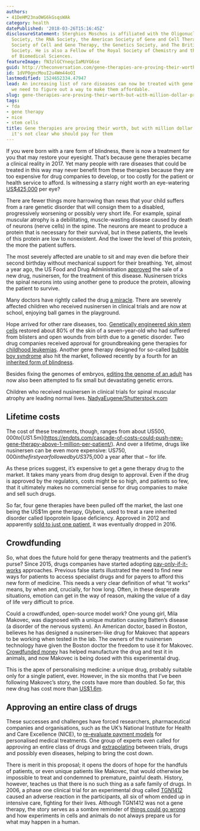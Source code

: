 ```yaml
---
authors:
- 41DeHM23naOWG6kGsqsWAk
category: health
datePublished: '2018-03-26T15:16:45Z'
disclosureStatement: Sterghios Moschos is affiliated with the Oligonucleotide Therapeutics
  Society, the RNA Society, the American Society of Gene and Cell Therapy, the British
  Society of Cell and Gene Therapy, the Genetics Society, and The British Pharmacological
  Society. He is also a Fellow of the Royal Society of Chemistry and the Institute
  of Biomedical Sciences.
featureImage: fN3zlGCYneqcIaMUYG6se
guid: http://theconversation.com/gene-therapies-are-proving-their-worth-but-with-million-dollar-price-tags-its-not-clear-who-should-pay-for-them-87035
id: 1dVP0gncMouI2u4Wm44oOI
lastmodified: 1524652334.47947
lead: An increasing list of rare diseases can now be treated with gene therapy. But
  we need to figure out a way to make them affordable.
slug: gene-therapies-are-proving-their-worth-but-with-million-dollar-price-tags-its-not-clear-who-should-pay-for-them
tags:
- fda
- gene therapy
- nice
- stem cells
title: Gene therapies are proving their worth, but with million dollar price tags,
  it's not clear who should pay for them
---
```

If you were born with a rare form of blindness, there is now a treatment for you that may restore your eyesight. That’s because gene therapies became a clinical reality in 2017. Yet many people with rare diseases that could be treated in this way may never benefit from these therapies because they are too expensive for drug companies to develop, or too costly for the patient or health service to afford. Is witnessing a starry night worth an eye-watering [US$425,000](https://www.statnews.com/2018/03/21/gene-therapy-luxturna-launch/?utm_source=STAT+Newsletters&utm_campaign=5d2675fbab-Daily_Recap&utm_medium=email&utm_term=0_8cab1d7961-5d2675fbab-149899525) per eye?

There are fewer things more harrowing than news that your child suffers from a rare genetic disorder that will consign them to a disabled, progressively worsening or possibly very short life. For example, spinal muscular atrophy is a debilitating, muscle-wasting disease caused by death of neurons (nerve cells) in the spine. The neurons are meant to produce a protein that is necessary for their survival, but in these patients, the levels of this protein are low to nonexistent. And the lower the level of this protein, the more the patient suffers. 

The most severely affected are unable to sit and may even die before their second birthday without mechanical support for their breathing. Yet, almost a year ago, the US Food and Drug Administration [approved](https://www.fda.gov/newsevents/newsroom/pressannouncements/ucm534611.htm) the sale of a new drug, nusinersen, for the treatment of this disease. Nusinersen tricks the spinal neurons into using another gene to produce the protein, allowing the patient to survive. 

Many doctors have rightly called the drug [a miracle](http://www.sciencemag.org/news/2016/12/updated-fda-approves-drug-rescues-babies-fatal-neurodegenerative-disease). There are severely affected children who received nusinersen in clinical trials and are now at school, enjoying ball games in the playground. 

Hope arrived for other rare diseases, too. [Genetically engineered skin stem cells](https://www.nature.com/articles/nature24487) restored about 80% of the skin of a seven-year-old who had suffered from blisters and open wounds from birth due to a genetic disorder. Two drug companies received approval for groundbreaking gene therapies for [childhood leukemias](https://labiotech.eu/yescarta-kymriah-car-t-therapy/). Another gene therapy designed for so-called [bubble boy syndrome](https://www.fiercepharma.com/pharma/gsk-picks-up-nice-recommendation-for-strimvelis-a-eu594-000-gene-therapy) also hit the market, followed recently by a fourth for an [inherited form of blindness](https://doi.org/10.1016/j.preteyeres.2017.10.004). 

Besides fixing the genomes of embryos, [editing the genome of an adult](https://www.theguardian.com/science/2017/nov/15/scientists-make-first-ever-attempt-at-gene-editing-inside-the-body) has now also been attempted to fix small but devastating genetic errors. 

Children who received nusinersen in clinical trials for spinal muscular atrophy are leading normal lives. [NadyaEugene/Shutterstock.com](https://www.shutterstock.com/download/confirm/332743895?src=0pk2_pdBurTK2LnMwhOPuQ-1-1&size=medium_jpg)

## Lifetime costs

The cost of these treatments, though, ranges from about US$500,000 to [US$1.5m](https://endpts.com/cascade-of-costs-could-push-new-gene-therapy-above-1-million-per-patient/). And over a lifetime, drugs like nusinersen can be even more expensive: US$750,000 in the first year followed by US$375,000 a year after that – for life.

As these prices suggest, it’s expensive to get a gene therapy drug to the market. It takes many years from drug design to approval. Even if the drug is approved by the regulators, costs might be so high, and patients so few, that it ultimately makes no commercial sense for drug companies to make and sell such drugs. 

So far, four gene therapies have been pulled off the market, the last one being the US$1m gene therapy, Glybera, used to treat a rare inherited disorder called lipoprotein lipase deficiency. Approved in 2012 and apparently [sold to just one patient](https://www.technologyreview.com/s/601165/the-worlds-most-expensive-medicine-is-a-bust/), it was eventually dropped in 2016. 

## Crowdfunding

So, what does the future hold for gene therapy treatments and the patient’s purse? Since 2015, drugs companies have started adopting [pay-only-if-it-works](https://www.reuters.com/article/us-novartis-heart/novartis-to-test-new-pricing-model-with-heart-failure-drug-idUSKCN0PA1N720150630) approaches. Previous false starts illustrated the need to find new ways for patients to access specialist drugs and for payers to afford this new form of medicine. This needs a very clear definition of what “it works” means, by when and, crucially, for how long. Often, in these desperate situations, emotion can get in the way of reason, making the value of a day of life very difficult to price.

Could a crowdfunded, open-source model work? One young girl, Mila Makovec, was diagnosed with a unique mutation causing Batten’s disease (a disorder of the nervous system). An American doctor, based in Boston, believes he has designed a nusinersen-like drug for Makovec that appears to be working when tested in the lab. The owners of the nusinersen technology have given the Boston doctor the freedom to use it for Makovec. [Crowdfunded money](https://www.today.com/parents/batten-disease-parents-strive-raise-money-research-t107945) has helped manufacture the drug and test it in animals, and now Makovec is being dosed with this experimental drug. 

This is the apex of personalising medicine: a unique drug, probably suitable only for a single patient, ever. However, in the six months that I’ve been following Makovec’s story, the costs have more than doubled. So far, this new drug has cost more than [US$1.6m](https://www.gofundme.com/savingmila). 

## Approving an entire class of drugs

These successes and challenges have forced researchers, pharmaceutical companies and organisations, such as the UK’s National Institute for Health and Care Excellence (NICE), to [re-evaluate payment models](https://www.fiercepharma.com/financials/car-t-and-other-gene-therapies-need-new-payment-model-says-express-scripts) for personalised medical treatments. One group of experts even called for approving an entire class of drugs and [extrapolating](http://online.liebertpub.com/doi/pdfplus/10.1089/nat.2017.0682) between trials, drugs and possibly even diseases, helping to bring the cost down.

There is merit in this proposal; it opens the doors of hope for the handfuls of patients, or even unique patients like Makovec, that would otherwise be impossible to treat and condemned to premature, painful death. History, however, teaches us that there is no such thing as a safe family of drugs. In 2006, a phase one clinical trial for an experimental drug called [TGN1412](https://www.ncbi.nlm.nih.gov/pmc/articles/PMC2964774/) caused an adverse reaction in the participants, all six of whom ended up in intensive care, fighting for their lives. Although TGN1412 was not a gene therapy, the story serves as a sombre reminder of [things could go wrong](https://www.ncbi.nlm.nih.gov/pmc/articles/PMC2964774/) and how experiments in cells and animals do not always prepare us for what may happen in a human.